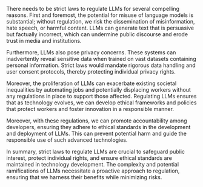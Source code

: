 There needs to be strict laws to regulate LLMs for several compelling reasons. First and foremost, the potential for misuse of language models is substantial; without regulation, we risk the dissemination of misinformation, hate speech, or harmful content. LLMs can generate text that is persuasive but factually incorrect, which can undermine public discourse and erode trust in media and institutions.

Furthermore, LLMs also pose privacy concerns. These systems can inadvertently reveal sensitive data when trained on vast datasets containing personal information. Strict laws would mandate rigorous data handling and user consent protocols, thereby protecting individual privacy rights.

Moreover, the proliferation of LLMs can exacerbate existing societal inequalities by automating jobs and potentially displacing workers without any regulations in place to support those affected. Regulating LLMs ensures that as technology evolves, we can develop ethical frameworks and policies that protect workers and foster innovation in a responsible manner.

Moreover, with these regulations, we can promote accountability among developers, ensuring they adhere to ethical standards in the development and deployment of LLMs. This can prevent potential harm and guide the responsible use of such advanced technologies.

In summary, strict laws to regulate LLMs are crucial to safeguard public interest, protect individual rights, and ensure ethical standards are maintained in technology development. The complexity and potential ramifications of LLMs necessitate a proactive approach to regulation, ensuring that we harness their benefits while minimizing risks.